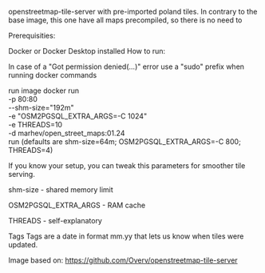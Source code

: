 openstreetmap-tile-server with pre-imported poland tiles. In contrary to the base image, this one have all maps precompiled, so there is no need to

Prerequisities:

Docker or Docker Desktop installed
How to run:

In case of a "Got permission denied(...)" error use a "sudo" prefix when running docker commands

run image
docker run \
-p 80:80 \
--shm-size="192m" \
-e "OSM2PGSQL_EXTRA_ARGS=-C 1024" \
-e THREADS=10 \
-d marhev/open_street_maps:01.24 \
run
(defaults are shm-size=64m; OSM2PGSQL_EXTRA_ARGS=-C 800; THREADS=4)

If you know your setup, you can tweak this parameters for smoother tile serving.

shm-size - shared memory limit

OSM2PGSQL_EXTRA_ARGS - RAM cache

THREADS - self-explanatory

Tags
Tags are a date in format mm.yy that lets us know when tiles were updated.

Image based on: https://github.com/Overv/openstreetmap-tile-server
